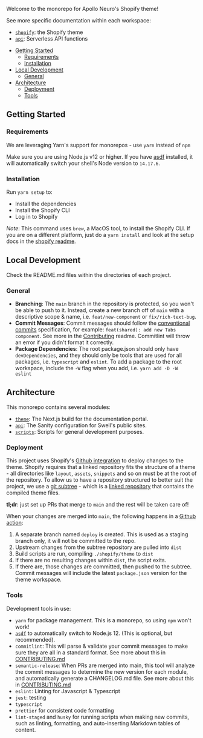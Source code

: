 
<!-- START doctoc generated TOC please keep comment here to allow auto update -->
<!-- DON'T EDIT THIS SECTION, INSTEAD RE-RUN doctoc TO UPDATE -->
<!-- END doctoc generated TOC please keep comment here to allow auto update -->



Welcome to the monorepo for Apollo Neuro's Shopify theme!

See more specific documentation within each workspace:

- [`shopify`](./shopify/README.md): the Shopify theme
- [`api`](./api/README.md): Serverless API functions

<!-- toc -->

- [Getting Started](#getting-started)
  - [Requirements](#requirements)
  - [Installation](#installation)
- [Local Development](#local-development)
  - [General](#general)
- [Architecture](#architecture)
  - [Deployment](#deployment)
  - [Tools](#tools)

<!-- tocstop -->

## Getting Started

### Requirements

We are leveraging Yarn's support for monorepos - use `yarn` instead of `npm`

Make sure you are using Node.js v12 or higher. If you have [asdf](https://github.com/asdf-vm/asdf) installed, it will automatically switch your shell's Node version to `14.17.6`.

### Installation

Run `yarn setup` to:

- Install the dependencies
- Install the Shopify CLI
- Log in to Shopify

*Note*: This command uses `brew`, a MacOS tool, to install the Shopify CLI. If you are on a different platform, just do a `yarn install` and look at the setup docs in the [shopify readme](./shopify/README.md).

## Local Development

Check the README.md files within the directories of each project.

### General

- **Branching**: The `main` branch in the repository is protected, so you won't be able to push to it. Instead, create a new branch off of `main` with a descriptive scope & name, i.e. `feat/new-component` or `fix/rich-text-bug`.
- **Commit Messages**: Commit messages should follow the [conventional commits](https://www.conventionalcommits.org/en/v1.0.0/) specification, for example: `feat(shared): add new Tabs component`. See more in the [Contributing](./CONTRIBUTING.md) readme. Commitlint will throw an error if you didn't format it correctly.
- **Package Dependencies**: The root package.json should only have `devDependencies`, and they should only be tools that are used for all packages, i.e. `typescript` and `eslint`. To add a package to the root workspace, include the `-W` flag when you add, i.e. `yarn add -D -W eslint`

## Architecture

This monorepo contains several modules:

- [`theme`](./theme/README.md): The Next.js build for the documentation portal.
- [`api`](./api/README.md): The Sanity configuration for Swell's public sites.
- [`scripts`](./scripts/README.md): Scripts for general development purposes.

### Deployment

This project uses Shopify's [Github integration](https://shopify.dev/themes/tools/github) to deploy changes to the theme. Shopify requires that a linked repository fits the structure of a theme - all directories like `layout`, `assets`, `snippets` and so on must be at the root of the repository. To allow us to have a repository structured to better suit the project, we use a [git subtree](https://www.atlassian.com/git/tutorials/git-subtree) - which is a [linked repository](https://www.github.com/sanctuary-computer/apollo-deploy) that contains the compiled theme files.

**tl;dr**: just set up PRs that merge to `main` and the rest will be taken care of!

When your changes are merged into `main`, the following happens in a [Github action](./.github/workflows/main.yml):

1. A separate branch named `deploy` is created. This is used as a staging branch only, it will not be committed to the repo.
2. Upstream changes from the subtree repository are pulled into `dist`
3. Build scripts are run, compiling `./shopify/theme` to `dist`
4. If there are no resulting changes within `dist`, the script exits.
5. If there are, those changes are committed, then pushed to the subtree. Commit messages will include the latest `package.json` version for the theme workspace.

### Tools

Development tools in use:

- `yarn` for package management. This is a monorepo, so using `npm` won't work!
- [`asdf`](https://github.com/asdf-vm/asdf) to automatically switch to Node.js 12. (This is optional, but recommended).
- `commitlint`: This will parse & validate your commit messages to make sure they are all in a standard format. See more about this in [CONTRIBUTING.md](./CONTRIBUTING.md)
- `semantic-release`: When PRs are merged into main, this tool will analyze the commit messages to determine the new version for each module, and automatically generate a CHANGELOG.md file. See more about this in [CONTRIBUTING.md](./CONTRIBUTING.md)
- `eslint`: Linting for Javascript & Typescript
- `jest`: testing
- `typescript`
- `prettier` for consistent code formatting
- `lint-staged` and `husky` for running scripts when making new commits, such as linting, formatting, and auto-inserting Markdown tables of content.
